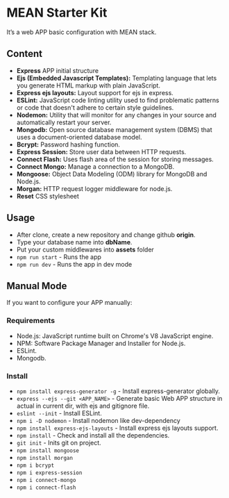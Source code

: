 # MEAN Starter Kit

It’s a web APP basic configuration with MEAN stack.

## Content
  - **Express** APP initial structure
  - **Ejs (Embedded Javascript Templates):** Templating language that lets you generate HTML markup with plain JavaScript.
  - **Express ejs layouts:** Layout support for ejs in express.
  - **ESLint:** JavaScript code linting utility used to find problematic patterns or code that doesn't adhere to certain style guidelines.
  - **Nodemon:** Utility that will monitor for any changes in your source and automatically restart your server.
  - **Mongodb:** Open source database management system (DBMS) that uses a document-oriented database model.
  - **Bcrypt:** Password hashing function. 
  - **Express Session:** Store user data between HTTP requests.
  - **Connect Flash:** Uses flash area of the session for storing messages.
  - **Connect Mongo:** Manage a connection to a MongoDB.
  - **Mongoose:** Object Data Modeling (ODM) library for MongoDB and Node.js.
  - **Morgan:** HTTP request logger middleware for node.js.
  - **Reset** CSS stylesheet

## Usage

  - After clone, create a new repository and change github **origin**.
  - Type your database name into **dbName**.
  - Put your custom middlewares into **assets** folder
  - `npm run start` - Runs the app
  - `npm run dev` - Runs the app in dev mode

## Manual Mode
If you want to configure your APP manually:

### Requirements
  - Node.js: JavaScript runtime built on Chrome's V8 JavaScript engine.
  - NPM: Software Package Manager and Installer for Node.js.
  - ESLint.
  - Mongodb. 

### Install

  - `npm install express-generator -g` - Install express-generator globally.
  - `express --ejs --git <APP_NAME>` - Generate basic Web APP structure in actual in current dir, with ejs and gitignore file.
  - `eslint --init` - Install ESLint.
  - `npm i -D nodemon` - Install nodemon like dev-dependency
  - `npm install express-ejs-layouts` - Install express ejs layouts support.
  - `npm install` - Check and install all the dependencies.
  - `git init` - Inits git on project.
  - `npm install mongoose`
  - `npm install morgan`
  - `npm i bcrypt`
  - `npm i express-session`
  - `npm i connect-mongo`
  - `npm i connect-flash`
